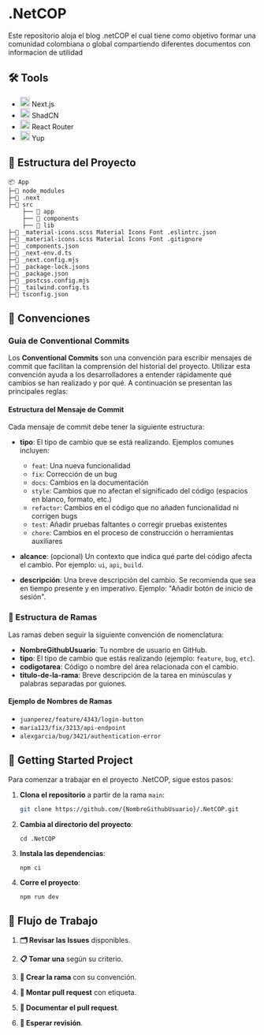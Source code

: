 # .NetCOP

Este repositorio aloja el blog .netCOP el cual tiene como objetivo formar una comunidad colombiana o global compartiendo diferentes documentos con informacion de utilidad

## 🛠️ Tools

- <img src="https://nextjs.org/static/favicon/favicon.ico" alt="Next.js" width="20" height="20"> Next.js
- <img src="https://mediaresource.sfo2.digitaloceanspaces.com/wp-content/uploads/2024/04/20161105/shadcn-ui-logo-EF735EC0E5-seeklogo.com.png" alt="ShadCN" width="20" height="20"> ShadCN
- <img src="https://reactrouter.com/favicon.ico" alt="React Router" width="20" height="20"> React Router
- <img src="https://cdn-icons-png.flaticon.com/512/17134/17134132.png" alt="Yup" width="20" height="20"> Yup

## 📂 Estructura del Proyecto

```
📦 App
├─📂 node_modules
├─📂 .next
├─📂 src
    ├── 📂 app
    ├── 📂 components
    ├── 📂 lib
├─📜 _material-icons.scss Material Icons Font .eslintrc.json
├─📜 _material-icons.scss Material Icons Font .gitignore
├─📜 _components.json
├─📜 _next-env.d.ts
├─📜 _next.config.mjs
├─📜 _package-lock.jsons
├─📜 _package.json
├─📜 _postcss.config.mjs
├─📜 _tailwind.config.ts
├─📜 tsconfig.json
```

## 📖 Convenciones

### Guía de Conventional Commits

Los **Conventional Commits** son una convención para escribir mensajes de commit que facilitan la comprensión del historial del proyecto. Utilizar esta convención ayuda a los desarrolladores a entender rápidamente qué cambios se han realizado y por qué. A continuación se presentan las principales reglas:

#### Estructura del Mensaje de Commit

Cada mensaje de commit debe tener la siguiente estructura:

- **tipo**: El tipo de cambio que se está realizando. Ejemplos comunes incluyen:

  - `feat`: Una nueva funcionalidad
  - `fix`: Corrección de un bug
  - `docs`: Cambios en la documentación
  - `style`: Cambios que no afectan el significado del código (espacios en blanco, formato, etc.)
  - `refactor`: Cambios en el código que no añaden funcionalidad ni corrigen bugs
  - `test`: Añadir pruebas faltantes o corregir pruebas existentes
  - `chore`: Cambios en el proceso de construcción o herramientas auxiliares

- **alcance**: (opcional) Un contexto que indica qué parte del código afecta el cambio. Por ejemplo: `ui`, `api`, `build`.
- **descripción**: Una breve descripción del cambio. Se recomienda que sea en tiempo presente y en imperativo. Ejemplo: "Añadir botón de inicio de sesión".

### 🌿 Estructura de Ramas

Las ramas deben seguir la siguiente convención de nomenclatura:

- **NombreGithubUsuario**: Tu nombre de usuario en GitHub.
- **tipo**: El tipo de cambio que estás realizando (ejemplo: `feature`, `bug`, `etc`).
- **codigotarea**: Código o nombre del área relacionada con el cambio.
- **titulo-de-la-rama**: Breve descripción de la tarea en minúsculas y palabras separadas por guiones.

#### Ejemplo de Nombres de Ramas

- `juanperez/feature/4343/login-button`
- `maria123/fix/3213/api-endpoint`
- `alexgarcia/bug/3421/authentication-error`

## 🚀 Getting Started Project

Para comenzar a trabajar en el proyecto .NetCOP, sigue estos pasos:

1. **Clona el repositorio** a partir de la rama `main`:

   ```bash
   git clone https://github.com/{NombreGithubUsuario}/.NetCOP.git
   ```

2. **Cambia al directorio del proyecto**:

   ```
   cd .NetCOP
   ```

3. **Instala las dependencias**:

   ```
   npm ci
   ```

4. **Corre el proyecto**:

   ```
   npm run dev
   ```

## 🔄 Flujo de Trabajo

1. **🗂️ Revisar las Issues** disponibles.

2. **📋 Tomar una** según su criterio.

3. **🌳 Crear la rama** con su convención.

4. **🔄 Montar pull request** con etiqueta.

5. **📝 Documentar el pull request**.

6. **👀 Esperar revisión**.
